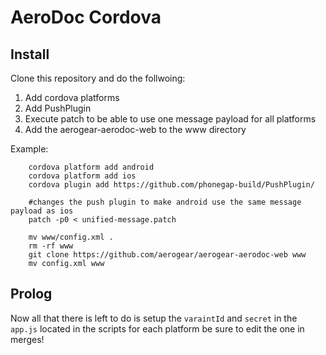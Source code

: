 AeroDoc Cordova
===============

## Install
Clone this repository and do the follwoing:

1. Add cordova platforms
2. Add PushPlugin
3. Execute patch to be able to use one message payload for all platforms
4. Add the aerogear-aerodoc-web to the www directory

Example:

		cordova platform add android
		cordova platform add ios
		cordova plugin add https://github.com/phonegap-build/PushPlugin/

		#changes the push plugin to make android use the same message payload as ios
		patch -p0 < unified-message.patch

		mv www/config.xml .
		rm -rf www
		git clone https://github.com/aerogear/aerogear-aerodoc-web www
		mv config.xml www

## Prolog
Now all that there is left to do is setup the `varaintId` and `secret` in the `app.js` located in the scripts for each platform be sure to edit the one in merges!